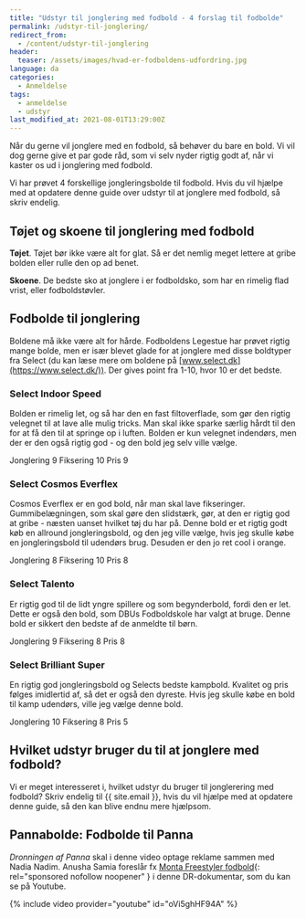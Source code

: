 ```yaml
---
title: "Udstyr til jonglering med fodbold - 4 forslag til fodbolde"
permalink: /udstyr-til-jonglering/
redirect_from:
  - /content/udstyr-til-jonglering
header:
  teaser: /assets/images/hvad-er-fodboldens-udfordring.jpg
language: da
categories:
  - Anmeldelse
tags:
  - anmeldelse
  - udstyr
last_modified_at: 2021-08-01T13:29:00Z
---
```


Når du gerne vil jonglere med en fodbold, så behøver du bare en bold. Vi vil dog gerne give et par gode råd, som vi selv nyder rigtig godt af, når vi kaster os ud i jonglering med fodbold.

Vi har prøvet 4 forskellige jongleringsbolde til fodbold. Hvis du vil hjælpe med at opdatere denne guide over udstyr til at jonglere med fodbold, så skriv endelig.

## Tøjet og skoene til jonglering med fodbold

**Tøjet**. Tøjet bør ikke være alt for glat. Så er det nemlig meget lettere at gribe bolden eller rulle den op ad benet.

**Skoene**. De bedste sko at jonglere i er fodboldsko, som har en rimelig flad vrist, eller fodboldstøvler.

## Fodbolde til jonglering

Boldene må ikke være alt for hårde. Fodboldens Legestue har prøvet rigtig mange bolde, men er især blevet glade for at jonglere med disse boldtyper fra Select (du kan læse mere om boldene på [www.select.dk](https://www.select.dk/)). Der gives point fra 1-10, hvor 10 er det bedste.

### Select Indoor Speed

Bolden er rimelig let, og så har den en fast filtoverflade, som gør den rigtig velegnet til at lave alle mulig tricks. Man skal ikke sparke særlig hårdt til den for at få den til at springe op i luften. Bolden er kun velegnet indendørs, men der er den også rigtig god - og den bold jeg selv ville vælge.

Jonglering 9 Fiksering 10 Pris 9

### Select Cosmos Everflex

Cosmos Everflex er en god bold, når man skal lave fikseringer. Gummibelægningen, som skal gøre den slidstærk, gør, at den er rigtig god at gribe - næsten uanset hvilket tøj du har på. Denne bold er et rigtig godt køb en allround jongleringsbold, og den jeg ville vælge, hvis jeg skulle købe en jongleringsbold til udendørs brug. Desuden er den jo ret cool i orange.

Jonglering 8 Fiksering 10 Pris 8

### Select Talento

Er rigtig god til de lidt yngre spillere og som begynderbold, fordi den er let. Dette er også den bold, som DBUs Fodboldskole har valgt at bruge. Denne bold er sikkert den bedste af de anmeldte til børn.

Jonglering 9 Fiksering 8 Pris 8

### Select Brilliant Super

En rigtig god jongleringsbold og Selects bedste kampbold. Kvalitet og pris følges imidlertid af, så det er også den dyreste. Hvis jeg skulle købe en bold til kamp udendørs, ville jeg vælge denne bold.

Jonglering 10 Fiksering 8 Pris 5

## Hvilket udstyr bruger du til at jonglere med fodbold?

Vi er meget interesseret i, hvilket udstyr du bruger til jonglerering med fodbold? Skriv endelig til {{ site.email }}, hvis du vil hjælpe med at opdatere denne guide, så den kan blive endnu mere hjælpsom.

## Pannabolde: Fodbolde til Panna

_Dronningen af Panna_ skal i denne video optage reklame sammen med Nadia Nadim. Anusha Samia foreslår fx [Monta Freestyler fodbold](https://www.partner-ads.com/dk/klikbanner.php?partnerid=28187&bannerid=9397&htmlurl=https://www.billigsport24.dk/fodbold/fodboldudstyr/fodbolde){: rel="sponsored nofollow noopener" } i denne DR-dokumentar, som du kan se på Youtube.

{% include video provider="youtube" id="oVi5ghHF94A" %}
